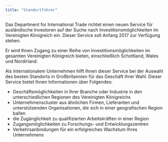 ```yaml
---
title: "Standortführer"
---
```


Das Department for International Trade richtet einen neuen Service für ausländische Investoren auf der Suche nach Investitionsmöglichkeiten im Vereinigten Königreich ein. Dieser Service soll Anfang 2017 zur Verfügung stehen.

Er wird Ihnen Zugang zu einer Reihe von Investitionsmöglichkeiten im gesamten Vereinigten Königreich bieten, einschließlich Schottland, Wales und Nordirland.

Als internationalem Unternehmen hilft Ihnen dieser Service bei der Auswahl des besten Standorts in Großbritannien für das Geschäft Ihrer Wahl. Dieser Service bietet Ihnen Informationen über Folgendes:

- Geschäftsmöglichkeiten in Ihrer Branche oder Industrie in den unterschiedlichen Regionen des Vereinigten Königreichs
- Unternehmenscluster aus ähnlichen Firmen, Lieferanten und unterstützenden Organisationen, die sich in einer geografischen Region ballen
- die Zugänglichkeit zu qualifizierten Arbeitskräften in einer Region
- Zugangsmöglichkeiten zu Forschungs- und Entwicklungszentren
- Verkehrsanbindungen für ein erfolgreiches Wachstum Ihres Unternehmens

